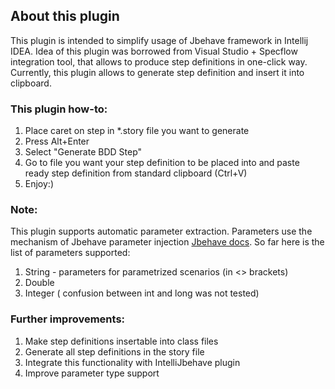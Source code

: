 ## About this plugin
This plugin is intended to simplify usage of Jbehave framework in Intellij IDEA.
Idea of this plugin was borrowed from Visual Studio + Specflow integration tool, that allows to produce step definitions in one-click way.
Currently, this plugin allows to generate step definition and insert it into clipboard.

### This plugin how-to:
1. Place caret on step in *.story file you want to generate
2. Press Alt+Enter
3. Select "Generate BDD Step"
4. Go to file you want your step definition to be placed into and paste ready step definition from standard clipboard (Ctrl+V)
5. Enjoy:)


### Note:
This plugin supports automatic parameter extraction. Parameters use the mechanism of Jbehave parameter injection [Jbehave docs](http://jbehave.org/reference/latest/parameter-injection.html).
So far here is the list of parameters supported:
1. String - parameters for parametrized scenarios (in <> brackets)
2. Double
3. Integer ( confusion between int and long was not tested)


### Further improvements:
1. Make step definitions insertable into class files
2. Generate all step definitions in the story file
3. Integrate this functionality with IntelliJbehave plugin
4. Improve parameter type support